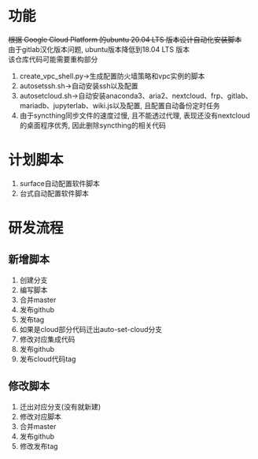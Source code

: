 # 功能
~~根据 Google Cloud Platform 的ubuntu 20.04 LTS 版本设计自动化安装脚本~~  
由于gitlab汉化版本问题, ubuntu版本降低到18.04 LTS 版本  
该仓库代码可能需要重构部分  
1. create_vpc_shell.py->生成配置防火墙策略和vpc实例的脚本
2. autosetssh.sh->自动安装ssh以及配置
3. autosetcloud.sh->自动安装anaconda3、aria2、nextcloud、frp、gitlab、mariadb、jupyterlab、wiki.js以及配置, 且配置自动备份定时任务
4. 由于syncthing同步文件的速度过慢, 且不能透过代理, 表现还没有nextcloud的桌面程序优秀, 因此删除syncthing的相关代码
# 计划脚本
1. surface自动配置软件脚本
2. 台式自动配置软件脚本

# 研发流程
## 新增脚本
1. 创建分支
2. 编写脚本
3. 合并master
4. 发布github
5. 发布tag
6. 如果是cloud部分代码迁出auto-set-cloud分支
7. 修改对应集成代码
8. 发布github
9. 发布cloud代码tag
## 修改脚本
1. 迁出对应分支(没有就新建)
2. 修改对应脚本
3. 合并master
4. 发布github
5. 修改发布tag